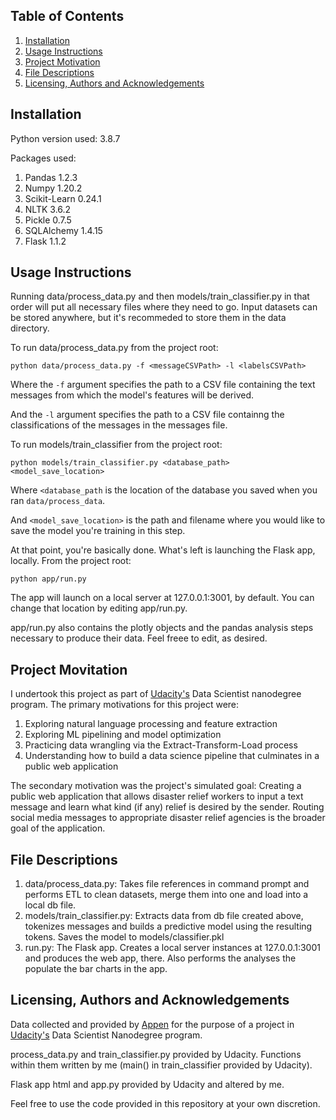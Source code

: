 ## Table of Contents

1. [Installation](#installation)
2. [Usage Instructions](#instructions)
3. [Project Motivation](#motivation)
4. [File Descriptions](#files)
5. [Licensing, Authors and Acknowledgements](#licensing)

## Installation <a name="installation"></a>
Python version used: 3.8.7

Packages used:
1. Pandas 1.2.3
2. Numpy 1.20.2
3. Scikit-Learn 0.24.1
4. NLTK 3.6.2
5. Pickle 0.7.5
6. SQLAlchemy 1.4.15
7. Flask 1.1.2

## Usage Instructions <a name="instructions"></a>

Running data/process_data.py and then models/train_classifier.py in that order will put all necessary files where they need to go. Input datasets can be stored anywhere, but it's recommeded to store them in the data directory.

To run data/process_data.py from the project root:
```
python data/process_data.py -f <messageCSVPath> -l <labelsCSVPath>
```
Where the `-f` argument specifies the path to a CSV file containing the text messages from which the model's features will be derived.

And the `-l` argument specifies the path to a CSV file containng the classifications of the messages in the messages file.

To run models/train_classifier from the project root:
```
python models/train_classifier.py <database_path> <model_save_location>
```

Where `<database_path` is the location of the database you saved when you ran `data/process_data`.

And `<model_save_location>` is the path and filename where you would like to save the model you're training in this step.

At that point, you're basically done. What's left is launching the Flask app, locally. From the project root:
```
python app/run.py
```
The app will launch on a local server at 127.0.0.1:3001, by default. You can change that location by editing app/run.py.

app/run.py also contains the plotly objects and the pandas analysis steps necessary to produce their data. Feel freee to edit, as desired.

## Project Movitation <a name="motivation"></a>

I undertook this project as part of [Udacity's](https://www.udacity.com) Data Scientist nanodegree program. The primary motivations for this project were:

1. Exploring natural language processing and feature extraction
2. Exploring ML pipelining and model optimization
3. Practicing data wrangling via the Extract-Transform-Load process
4. Understanding how to build a data science pipeline that culminates in a public web application

The secondary motivation was the project's simulated goal: Creating a public web application that allows disaster relief workers to input a text message and learn what kind (if any) relief is desired by the sender. Routing social media messages to appropriate disaster relief agencies is the broader goal of the application.

## File Descriptions <a name="files"></a>

1. data/process_data.py: Takes file references in command prompt and performs ETL to clean datasets, merge them into one and load into a local db file.
2. models/train_classifier.py: Extracts data from db file created above, tokenizes messages and builds a predictive model using the resulting tokens. Saves the model to models/classifier.pkl
3. run.py: The Flask app. Creates a local server instances at 127.0.0.1:3001 and produces the web app, there. Also performs the analyses the populate the bar charts in the app.

## Licensing, Authors and Acknowledgements <a name="licensing"></a>

Data collected and provided by [Appen](https://appen.com) for the purpose of a project in [Udacity's](https://www.udacity.com) Data Scientist Nanodegree program.

process_data.py and train_classifier.py provided by Udacity. Functions within them written by me (main() in train_classifier provided by Udacity).

Flask app html and app.py provided by Udacity and altered by me.

Feel free to use the code provided in this repository at your own discretion.
